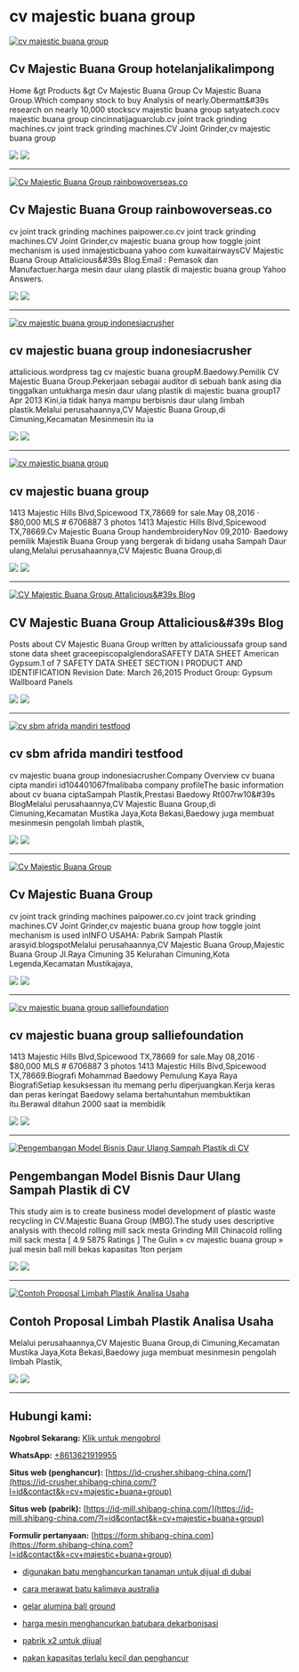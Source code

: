 # cv majestic buana group

<a href="https://swt.shibang-china.com/?l=id&img&k=cv+majestic+buana+group" target="_blank">![cv majestic buana group](http://static.shibang-china.com/all-800x300/260.jpg)</a>

## Cv Majestic Buana Group hotelanjalikalimpong
Home &gt Products &gt Cv Majestic Buana Group Cv Majestic Buana Group.Which company stock to buy Analysis of nearly.Obermatt&#39s research on nearly 10,000 stockscv majestic buana group satyatech.cocv majestic buana group cincinnatijaguarclub.cv joint track grinding machines.cv joint track grinding machines.CV Joint Grinder,cv majestic buana group


<a href="https://whatsapp.shibangsoft.com/WhatsApp.php" target="_blank" title="WhatsApp">![](http://static.shibang-china.com/icon/whatsapp.png)</a> <a href="https://swt.shibang-china.com/?l=id&icon&k=cv+majestic+buana+group" target="_blank">![](http://static.shibang-china.com/icon/chat-id.png)</a>

---

<a href="https://swt.shibang-china.com/?l=id&img&k=cv+majestic+buana+group" target="_blank">![Cv Majestic Buana Group rainbowoverseas.co](http://static.shibang-china.com/all-800x300/1141.jpg)</a>

## Cv Majestic Buana Group rainbowoverseas.co
cv joint track grinding machines paipower.co.cv joint track grinding machines.CV Joint Grinder,cv majestic buana group how toggle joint mechanism is used inmajesticbuana yahoo com kuwaitairwaysCV Majestic Buana Group Attalicious&#39s Blog.Email : Pemasok dan Manufactuer.harga mesin daur ulang plastik di majestic buana group Yahoo Answers.


<a href="https://whatsapp.shibangsoft.com/WhatsApp.php" target="_blank" title="WhatsApp">![](http://static.shibang-china.com/icon/whatsapp.png)</a> <a href="https://swt.shibang-china.com/?l=id&icon&k=cv+majestic+buana+group" target="_blank">![](http://static.shibang-china.com/icon/chat-id.png)</a>

---

<a href="https://swt.shibang-china.com/?l=id&img&k=cv+majestic+buana+group" target="_blank">![cv majestic buana group indonesiacrusher](http://static.shibang-china.com/all-800x300/1272.jpg)</a>

## cv majestic buana group indonesiacrusher
attalicious.wordpress tag cv majestic buana groupM.Baedowy.Pemilik CV Majestic Buana Group.Pekerjaan sebagai auditor di sebuah bank asing dia tinggalkan untukharga mesin daur ulang plastik di majestic buana group17 Apr 2013 Kini,ia tidak hanya mampu berbisnis daur ulang limbah plastik.Melalui perusahaannya,CV Majestic Buana Group,di Cimuning,Kecamatan Mesinmesin itu ia


<a href="https://whatsapp.shibangsoft.com/WhatsApp.php" target="_blank" title="WhatsApp">![](http://static.shibang-china.com/icon/whatsapp.png)</a> <a href="https://swt.shibang-china.com/?l=id&icon&k=cv+majestic+buana+group" target="_blank">![](http://static.shibang-china.com/icon/chat-id.png)</a>

---

<a href="https://swt.shibang-china.com/?l=id&img&k=cv+majestic+buana+group" target="_blank">![cv majestic buana group](http://static.shibang-china.com/all-800x300/111.jpg)</a>

## cv majestic buana group
1413 Majestic Hills Blvd,Spicewood TX,78669 for sale.May 08,2016 · $80,000 MLS # 6706887 3 photos 1413 Majestic Hills Blvd,Spicewood TX,78669.Cv Majestic Buana Group handembroideryNov 09,2010· Baedowy pemilik Majestik Buana Group yang bergerak di bidang usaha Sampah Daur ulang,Melalui perusahaannya,CV Majestic Buana Group,di


<a href="https://whatsapp.shibangsoft.com/WhatsApp.php" target="_blank" title="WhatsApp">![](http://static.shibang-china.com/icon/whatsapp.png)</a> <a href="https://swt.shibang-china.com/?l=id&icon&k=cv+majestic+buana+group" target="_blank">![](http://static.shibang-china.com/icon/chat-id.png)</a>

---

<a href="https://swt.shibang-china.com/?l=id&img&k=cv+majestic+buana+group" target="_blank">![CV Majestic Buana Group Attalicious&#39s Blog](http://static.shibang-china.com/all-800x300/622.jpg)</a>

## CV Majestic Buana Group Attalicious&#39s Blog
Posts about CV Majestic Buana Group written by attalicioussafa group sand stone data sheet graceepiscopalglendoraSAFETY DATA SHEET American Gypsum.1 of 7 SAFETY DATA SHEET SECTION I PRODUCT AND IDENTIFICATION Revision Date: March 26,2015 Product Group: Gypsum Wallboard Panels


<a href="https://whatsapp.shibangsoft.com/WhatsApp.php" target="_blank" title="WhatsApp">![](http://static.shibang-china.com/icon/whatsapp.png)</a> <a href="https://swt.shibang-china.com/?l=id&icon&k=cv+majestic+buana+group" target="_blank">![](http://static.shibang-china.com/icon/chat-id.png)</a>

---

<a href="https://swt.shibang-china.com/?l=id&img&k=cv+majestic+buana+group" target="_blank">![cv sbm afrida mandiri testfood](http://static.shibang-china.com/all-800x300/822.jpg)</a>

## cv sbm afrida mandiri testfood
cv majestic buana group indonesiacrusher.Company Overview cv buana cipta mandiri id104401067fmalibaba company profileThe basic information about cv buana ciptaSampah Plastik,Prestasi Baedowy Rt007rw10&#39s BlogMelalui perusahaannya,CV Majestic Buana Group,di Cimuning,Kecamatan Mustika Jaya,Kota Bekasi,Baedowy juga membuat mesinmesin pengolah limbah plastik,


<a href="https://whatsapp.shibangsoft.com/WhatsApp.php" target="_blank" title="WhatsApp">![](http://static.shibang-china.com/icon/whatsapp.png)</a> <a href="https://swt.shibang-china.com/?l=id&icon&k=cv+majestic+buana+group" target="_blank">![](http://static.shibang-china.com/icon/chat-id.png)</a>

---

<a href="https://swt.shibang-china.com/?l=id&img&k=cv+majestic+buana+group" target="_blank">![Cv Majestic Buana Group](http://static.shibang-china.com/all-800x300/627.jpg)</a>

## Cv Majestic Buana Group
cv joint track grinding machines paipower.co.cv joint track grinding machines.CV Joint Grinder,cv majestic buana group how toggle joint mechanism is used inINFO USAHA: Pabrik Sampah Plastik arasyid.blogspotMelalui perusahaannya,CV Majestic Buana Group,Majestic Buana Group Jl.Raya Cimuning 35 Kelurahan Cimuning,Kota Legenda,Kecamatan Mustikajaya,


<a href="https://whatsapp.shibangsoft.com/WhatsApp.php" target="_blank" title="WhatsApp">![](http://static.shibang-china.com/icon/whatsapp.png)</a> <a href="https://swt.shibang-china.com/?l=id&icon&k=cv+majestic+buana+group" target="_blank">![](http://static.shibang-china.com/icon/chat-id.png)</a>

---

<a href="https://swt.shibang-china.com/?l=id&img&k=cv+majestic+buana+group" target="_blank">![cv majestic buana group salliefoundation](http://static.shibang-china.com/all-800x300/1445.jpg)</a>

## cv majestic buana group salliefoundation
1413 Majestic Hills Blvd,Spicewood TX,78669 for sale.May 08,2016 · $80,000 MLS # 6706887 3 photos 1413 Majestic Hills Blvd,Spicewood TX,78669.Biografi Mohammad Baedowy Pemulung Kaya Raya BiografiSetiap kesuksessan itu memang perlu diperjuangkan.Kerja keras dan peras keringat Baedowy selama bertahuntahun membuktikan itu.Berawal ditahun 2000 saat ia membidik


<a href="https://whatsapp.shibangsoft.com/WhatsApp.php" target="_blank" title="WhatsApp">![](http://static.shibang-china.com/icon/whatsapp.png)</a> <a href="https://swt.shibang-china.com/?l=id&icon&k=cv+majestic+buana+group" target="_blank">![](http://static.shibang-china.com/icon/chat-id.png)</a>

---

<a href="https://swt.shibang-china.com/?l=id&img&k=cv+majestic+buana+group" target="_blank">![Pengembangan Model Bisnis Daur Ulang Sampah Plastik di CV](http://static.shibang-china.com/all-800x300/534.jpg)</a>

## Pengembangan Model Bisnis Daur Ulang Sampah Plastik di CV
This study aim is to create business model development of plastic waste recycling in CV.Majestic Buana Group (MBG).The study uses descriptive analysis with thecold rolling mill sack mesta Grinding Mill Chinacold rolling mill sack mesta [ 4.9 5875 Ratings ] The Gulin » cv majestic buana group » jual mesin ball mill bekas kapasitas 1ton perjam


<a href="https://whatsapp.shibangsoft.com/WhatsApp.php" target="_blank" title="WhatsApp">![](http://static.shibang-china.com/icon/whatsapp.png)</a> <a href="https://swt.shibang-china.com/?l=id&icon&k=cv+majestic+buana+group" target="_blank">![](http://static.shibang-china.com/icon/chat-id.png)</a>

---

<a href="https://swt.shibang-china.com/?l=id&img&k=cv+majestic+buana+group" target="_blank">![Contoh Proposal Limbah Plastik Analisa Usaha](http://static.shibang-china.com/all-800x300/1124.jpg)</a>

## Contoh Proposal Limbah Plastik Analisa Usaha
Melalui perusahaannya,CV Majestic Buana Group,di Cimuning,Kecamatan Mustika Jaya,Kota Bekasi,Baedowy juga membuat mesinmesin pengolah limbah Plastik,

<a href="https://whatsapp.shibangsoft.com/WhatsApp.php" target="_blank" title="WhatsApp">![](http://static.shibang-china.com/icon/whatsapp.png)</a> <a href="https://swt.shibang-china.com/?l=id&icon&k=cv+majestic+buana+group" target="_blank">![](http://static.shibang-china.com/icon/chat-id.png)</a>

---
## Hubungi kami:

**Ngobrol Sekarang:** [Klik untuk mengobrol](https://swt.shibang-china.com?l=id&contact&k=cv+majestic+buana+group)

**WhatsApp:**  [+8613621919955](https://whatsapp.shibangsoft.com/WhatsApp.php)

**Situs web (penghancur):** [https://id-crusher.shibang-china.com/](https://id-crusher.shibang-china.com/?l=id&contact&k=cv+majestic+buana+group)

**Situs web (pabrik):** [https://id-mill.shibang-china.com/](https://id-mill.shibang-china.com/?l=id&contact&k=cv+majestic+buana+group)

**Formulir pertanyaan:** [https://form.shibang-china.com](https://form.shibang-china.com?l=id&contact&k=cv+majestic+buana+group)

* [digunakan batu menghancurkan tanaman untuk dijual di dubai](../34/digunakan%20batu%20menghancurkan%20tanaman%20untuk%20dijual%20di%20dubai.md)

* [cara merawat batu kalimaya australia](../37/cara%20merawat%20batu%20kalimaya%20australia.md)

* [gelar alumina ball ground](../38/gelar%20alumina%20ball%20ground.md)

* [harga mesin menghancurkan batubara dekarbonisasi](../32/harga%20mesin%20menghancurkan%20batubara%20dekarbonisasi.md)

* [pabrik x2 untuk dijual](../33/pabrik%20x2%20untuk%20dijual.md)

* [pakan kapasitas terlalu kecil dan penghancur](../39/pakan%20kapasitas%20terlalu%20kecil%20dan%20penghancur.md)